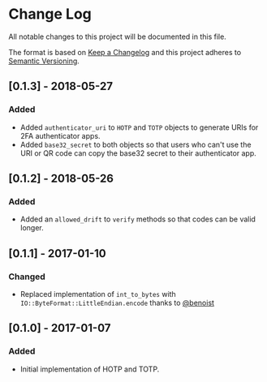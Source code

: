 # Change Log

All notable changes to this project will be documented in this file.

The format is based on [Keep a Changelog](http://keepachangelog.com/)
and this project adheres to [Semantic Versioning](http://semver.org/).

## [0.1.3] - 2018-05-27

### Added

- Added `authenticator_uri` to `HOTP` and `TOTP` objects to generate URIs for 2FA authenticator apps.
- Added `base32_secret` to both objects so that users who can't use the URI or QR code can copy the base32 secret to their authenticator app.

## [0.1.2] - 2018-05-26

### Added

- Added an `allowed_drift` to `verify` methods so that codes can be valid longer.

## [0.1.1] - 2017-01-10

### Changed

- Replaced implementation of `int_to_bytes` with `IO::ByteFormat::LittleEndian.encode` thanks to [@benoist](https://github.com/benoist)

## [0.1.0] - 2017-01-07

### Added

- Initial implementation of HOTP and TOTP.
